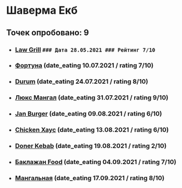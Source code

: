 # Шаверма Екб
## Точек опробовано: 9

- ### [Law Grill](https://vk.com/wall-94096426_19270) ``` ### Дата 28.05.2021 ### Рейтинг 7/10 ```
- ### [Фортуна](https://vk.com/wall-94096426_19283) (date_eating 10.07.2021 / rating 7/10)
- ### [Durum](https://vk.com/wall-94096426_19355) (date_eating 24.07.2021 / rating 8/10)
- ### [Люкс Мангал](https://vk.com/wall-94096426_19383) (date_eating 31.07.2021 / rating 9/10)
- ### [Jan Burger](https://vk.com/wall-94096426_19428) (date_eating 09.08.2021 / rating 6/10)
- ### [Chicken Хаус](https://vk.com/wall-94096426_19452) (date_eating 13.08.2021 / rating 6/10)
- ### [Doner Kebab](https://vk.com/wall-94096426_19558) (date_eating 19.08.2021 / rating 2/10)
- ### [Баклажан Food](https://vk.com/wall-94096426_19579) (date_eating 04.09.2021 / rating 7/10)
- ### [Мангальная](https://vk.com/wall-94096426_19677) (date_eating 17.09.2021 / rating 8/10)
